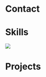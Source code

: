 # Contact



# Skills

<img src="https://img.shields.io/badge/HTML5-E34F26?style=flat-square&logo=HTML5&logoColor=white"/>

# Projects
